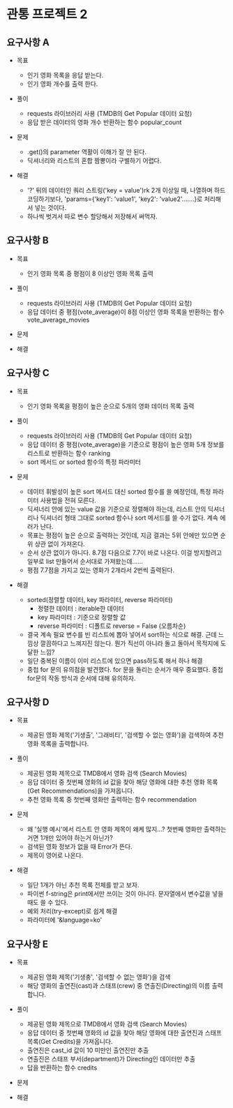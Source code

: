 # 관통 프로젝트 2

## 요구사항 A

- 목표
  - 인기 영화 목록을 응답 받는다.
  - 인기 영화 개수를 출력 한다.


- 풀이
  - requests 라이브러리 사용 (TMDB의 Get Popular 데이터 요청)
  - 응답 받은 데이터의 영화 개수 반환하는 함수 popular_count

- 문제
  - .get()의 parameter 역활이 이해가 잘 안 된다.
  - 딕셔너리와 리스트의 혼합 짬뽕이라 구별하기 어렵다.

- 해결
  - '?' 뒤의 데이터인 쿼리 스트링('key = value')rk 2개 이상일 때, 나열하며 하드코딩하기보다, 'params={'key1': 'value1', 'key2': 'value2'.......}로 처리해서 넣는 것이다.
  - 하나씩 벗겨서 따로 변수 할당해서 저장해서 써먹자.

## 요구사항 B

- 목표
  - 인기 영화 목록 중 평점이 8 이상인 영화 목록 출력

- 풀이
  - requests 라이브러리 사용 (TMDB의 Get Popular 데이터 요청)
  - 응답 데이터 중 평점(vote_average)이 8점 이상인 영화 목록을 반환하는 함수 vote_average_movies

- 문제


- 해결


## 요구사항 C

- 목표
  - 인기 영화 목록을 평점이 높은 순으로 5개의 영화 데이터 목록 출력

- 풀이
  - requests 라이브러리 사용 (TMDB의 Get Popular 데이터 요청)
  - 응답 데이터 중 평점(vote_average)을 기준으로 평점이 높은 영화 5개 정보를 리스트로 반환하는 함수 ranking
  - sort 메서드 or sorted 함수의 특정 파라미터

- 문제
  - 데이터 휘발성이 높은 sort 메서드 대신 sorted 함수를 쓸 예정인데, 특정 파라미터 사용법을 전혀 모른다.
  - 딕셔너리 안에 있는 value 값을 기준으로 정렬해야 하는데, 리스트 안의 딕셔너리나 딕셔너리 형태 그대로 sorted 함수나 sort 메서드를 쓸 수가 없다. 계속 에러가 난다. 
  - 목표는 평점이 높은 순으로 출력하는 것인데, 지금 결과는 5위 안에만 있으면 순위 상관 없이 가져온다.
  - 순서 상관 없이가 아니다. 8.7점 다음으로 7.7이 바로 나온다. 이걸 방지할려고 일부로 list 만들어서 순서대로 가져왔는데......
  - 평점 7.7점을 가지고 있는 영화가 2개라서 2번씩 출력된다.

- 해결
  - sorted(정렬할 데이터, key 파라미터, reverse 파라미터)
    - 정렬한 데이터 : iterable한 데이터
    - key 파라미터 : 기준으로 정렬할 값
    - reverse 파라미터 : 디폴트로 reverse = False (오름차순)
  - 결국 계속 필요 변수를 빈 리스트에 뽑아 넣어서 sort하는 식으로 해결. 근데 느낌상 깔끔하다고 느껴지진 않는다. 뭔가 직선이 아니라 돌고 돌아서 목적지에 도달한 느낌?
  - 일단 중복된 이름이 이미 리스트에 있으면 pass하도록 해서 하나 해결
  - 중첩 for 문의 유의점을 발견했다. for 문을 돌리는 순서가 매우 중요했다. 중첩 for문의 작동 방식과 순서에 대해 유의하자.

## 요구사항 D

- 목표
  - 제공된 영화 제목('기생출', '그래비티', '검색할 수 없는 영화')을 검색하여 추천 영화 목록을 출력합니다.

- 풀이
  - 제공된 영화 제목으로 TMDB에서 영화 검색 (Search Movies)
  - 응답 데이터 중 첫번째 영화의 id 값을 찾아 해당 영화에 대한 추천 영화 목록(Get Recommendations)을 가져옵니다.
  - 추천 영화 목록 중 첫번째 영화만 출력하는 함수 recommendation 

- 문제
  - 왜 '실행 예시'에서 리스트 안 영화 제목이 왜케 많지...? 첫번째 영화만 출력하는 거면 1개만 있어야 하는거 아닌가?
  - 검색된 영화 정보가 없을 때 Error가 뜬다.
  - 제목이 영어로 나온다.

- 해결
  - 일단 1개가 아닌 추천 목록 전체를 받고 보자.
  - 파이썬 f-string은 print에서만 쓰이는 것이 아니다. 문자열에서 변수값을 넣을 때도 쓸 수 있다.
  - 예외 처리(try-except)로 쉽게 해결
  - 파라미터에 '&language=ko'

## 요구사항 E

- 목표
  - 제공된 영화 제목('기생충', '검색할 수 없는 영화')을 검색
  - 해당 영화의 출연진(cast)과 스태프(crew) 중 연출진(Directing)의 이름 출력합니다.

- 풀이
  - 제공된 영화 제목으로 TMDB에서 영화 검색 (Search Movies)
  - 응답 데이터 중 첫번째 영화의 id 값을 찾아 해당 영화에 대한 출연진과 스태프 목록(Get Credits)을 가져옵니다.
  - 출연진은 cast_id 값이 10 미만인 출연진만 추출
  - 연출진은 스태프 부서(department)가 Directing인 데이터만 추출
  - 답을 반환하는 함수 credits

- 문제


- 해결